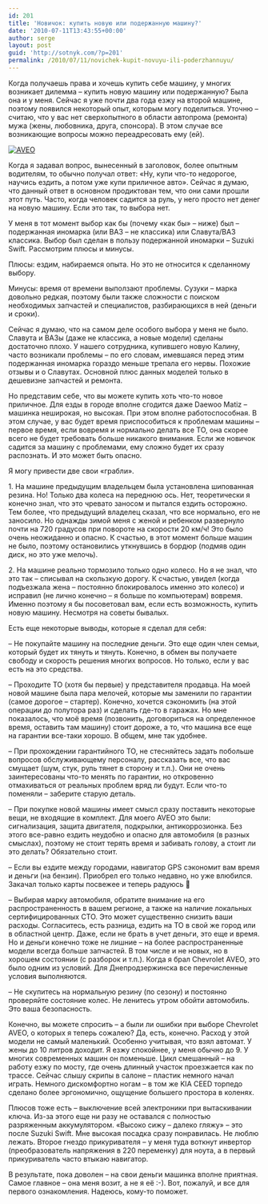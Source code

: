 ```yaml
---
id: 201
title: 'Новичок: купить новую или подержанную машину?'
date: '2010-07-11T13:43:55+00:00'
author: serge
layout: post
guid: 'http://sotnyk.com/?p=201'
permalink: /2010/07/11/novichek-kupit-novuyu-ili-poderzhannuyu/
---
```


Когда получаешь права и хочешь купить себе машину, у многих возникает дилемма – купить новую машину или подержанную? Была она и у меня. Сейчас я уже почти два года езжу на второй машине, поэтому появился некоторый опыт, которым могу поделиться. Уточню – считаю, что у вас нет сверхопытного в области автопрома (ремонта) мужа (жены, любовника, друга, спонсора). В этом случае все возникающие вопросы можно переадресовать ему (ей).

[![](https://sotnyk.github.io/wp-content/uploads/2010/07/AVEO-300x129.jpg "AVEO")](https://sotnyk.github.io/wp-content/uploads/2010/07/AVEO.jpg)

Когда я задавал вопрос, вынесенный в заголовок, более опытным водителям, то обычно получал ответ: «Ну, купи что-то недорогое, научись ездить, а потом уже купи приличное авто». Сейчас я думаю, что данный ответ в основном продиктован тем, что они сами прошли этот путь. Часто, когда человек садится за руль, у него просто нет денег на новую машину. Если это так, то выбора нет.  
  
У меня в тот момент выбор как бы (почему «как бы» – ниже) был – подержанная иномарка (или ВАЗ – не классика) или Славута/ВАЗ классика. Выбор был сделан в пользу подержанной иномарки – Suzuki Swift. Рассмотрим плюсы и минусы.

Плюсы: ездим, набираемся опыта. Но это не относится к сделанному выбору.

Минусы: время от времени выползают проблемы. Сузуки – марка довольно редкая, поэтому были также сложности с поиском необходимых запчастей и специалистов, разбирающихся в ней (деньги и сроки).

Сейчас я думаю, что на самом деле особого выбора у меня не было. Славута и ВАЗы (даже не классика, а новые модели) сделаны достаточно плохо. У нашего сотрудника, купившего новую Калину, часто возникали проблемы – по его словам, имевшаяся перед этим подержанная иномарка гораздо меньше трепала его нервы. Похожие отзывы и о Славутах. Основной плюс данных моделей только в дешевизне запчастей и ремонта.

Но представим себе, что вы можете купить хоть что-то новое приличное. Для езды в городе вполне сгодится даже Daewoo Matiz – машинка неширокая, но высокая. При этом вполне работоспособная. В этом случае, у вас будет время приспособиться к проблемам машины – первое время, если вовремя и нормально делать все ТО, она скорее всего не будет требовать больше никакого внимания. Если же новичок садится за машину с проблемами, ему сложно будет их сразу распознать. И это может быть опасно.

Я могу привести две свои «грабли».

1\. На машине предыдущим владельцем была установлена шипованная резина. Но! Только два колеса на переднюю ось. Нет, теоретически я конечно знал, что это чревато заносом и пытался ездить осторожно. Тем более, что предыдущий владелец сказал, что все нормально, его не заносило. Но однажды зимой меня с женой и ребенком развернуло почти на 720 градусов при повороте на скорости 20 км/ч! Это было очень неожиданно и опасно. К счастью, в этот момент больше машин не было, поэтому остановились уткнувшись в бордюр (подмяв один диск, но это уже мелочь).

2\. На машине реально тормозило только одно колесо. Но я не знал, что это так – списывал на скользкую дорогу. К счастью, увидел (когда подъезжала жена – постоянно блокировалось именно это колесо) и исправил (не лично конечно – я больше по компьютерам) вовремя.  
Именно поэтому я бы посоветовал вам, если есть возможность, купить новую машину. Несмотря на советы бывалых.

Есть еще некоторые выводы, которые я сделал для себя:

– Не покупайте машину на последние деньги. Это еще один член семьи, который будет их тянуть и тянуть. Конечно, в обмен вы получаете свободу и скорость решения многих вопросов. Но только, если у вас есть на это средства.

– Проходите ТО (хотя бы первые) у представителя продавца. На моей новой машине была пара мелочей, которые мы заменили по гарантии (самое дорогое – стартер). Конечно, хочется сэкономить (на этой операции до полутора раз) и сделать где-то в гаражах. Но мне показалось, что моё время (позвонить, договориться на определенное время, оставить там машину) стоит дороже, а то, что машина все еще на гарантии все-таки хорошо. В общем, мне так удобнее.

– При прохождении гарантийного ТО, не стесняйтесь задать побольше вопросов обслуживающему персоналу, рассказать все, что вас смущает (шум, стук, руль тянет в сторону и т.п.). Они не очень заинтересованы что-то менять по гарантии, но откровенно отмахиваться от реальных проблем вряд ли будут. Если что-то поменяли – заберите старую деталь.

– При покупке новой машины имеет смысл сразу поставить некоторые вещи, не входящие в комплект. Для моего AVEO это были: сигнализация, защита двигателя, подкрылки, антикоррозионка. Без этого все-равно ездить неудобно и опасно для автомобиля (в разных смыслах), поэтому не стоит терять время и забивать голову, а стоит ли это делать? Обязательно стоит.

– Если вы ездите между городами, навигатор GPS сэкономит вам время и деньги (на бензин). Приобрел его только недавно, но уже влюбился. Закачал только карты посвежее и теперь радуюсь 🙂

– Выбирая марку автомобиля, обратите внимание на его распространенность в вашем регионе, а также на наличие локальных сертифицированных СТО. Это может существенно снизить ваши расходы. Согласитесь, есть разница, ездить на ТО в свой же город или в областной центр. Даже, если не брать в учет деньги, это еще и время. Но и деньги конечно тоже не лишние – на более распространенные модели всегда больше запчастей. В том числе и не новых, но в хорошем состоянии (с разборок и т.п.). Когда я брал Chevrolet AVEO, это было одним из условий. Для Днепродзержинска все перечисленные условия выполняются.

– Не скупитесь на нормальную резину (по сезону) и постоянно проверяйте состояние колес. Не ленитесь утром обойти автомобиль. Это ваша безопасность.

Конечно, вы можете спросить – а были ли ошибки при выборе Chevrolet AVEO, о которых я теперь сожалею? Да, есть, конечно. Расход у этой модели не самый маленький. Особенно учитывая, что взял автомат. У жены до 10 литров доходит. Я езжу спокойнее, у меня обычно до 9. У многих современных машин он поменьше. Цикл смешанный – на работу езжу по мосту, где очень длинный участок проезжается как по трассе. Сейчас слышу скрипы в салоне – пластик немного начал играть. Немного дискомфортно ногам – в том же KIA CEED торпедо сделано более эргономично, ощущение большего простора в коленях.

Плюсов тоже есть – выключение всей электроники при вытаскивании ключа. Из-за этого еще ни разу не оставался с полностью разряженным аккумулятором. «Высоко сижу – далеко гляжу» – это после Suzuki Swift. Мне высокая посадка сразу понравилась. Не люблю лежать. Второе гнездо прикуривателя – у меня туда воткнут инвертор (преобразователь напряжения в 220 переменку) для ноута, а в первый прикуриватель часто втыкаю навигатор.

В результате, пока доволен – на свои деньги машинка вполне приятная. Самое главное – она меня возит, а не я её :-). Вот, пожалуй, и все для первого ознакомления. Надеюсь, кому-то поможет.